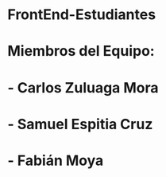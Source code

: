 # FrontEnd-Estudiantes

# Miembros del Equipo:
# - Carlos Zuluaga Mora
# - Samuel Espitia Cruz
# - Fabián Moya